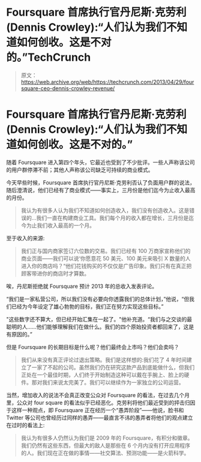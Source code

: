 # Foursquare 首席执行官丹尼斯·克劳利(Dennis Crowley):“人们认为我们不知道如何创收。这是不对的。”TechCrunch

> 原文：<https://web.archive.org/web/https://techcrunch.com/2013/04/29/foursquare-ceo-dennis-crowley-revenue/>

# Foursquare 首席执行官丹尼斯·克劳利(Dennis Crowley):“人们认为我们不知道如何创收。这是不对的。”

随着 Foursquare 进入第四个年头，它最近也受到了不少批评。一些人声称该公司的用户群停滞不前；其他人声称该公司缺乏可持续的商业模式。

今天早些时候，Foursquare 首席执行官丹尼斯·克劳利否认了负面用户群的说法，随后澄清说，他们已经有了商业模式——事实上，三月份是他们迄今为止收入最高的月份。

> 我认为有很多人认为我们不知道如何创造收入，我们没有创造收入。这是错误的…我们一直在构建商业工具。我们每个月的收入都在增长，三月份是迄今为止我们收入最高的一个月。

至于收入的来源:

> 我们正与国内商家签订六位数的交易。我们已经有 100 万商家宣称他们的商业页面——我们可以说‘你愿意花 50 美元、100 美元来吸引 X 数量的人进入你的商店吗？“他们花钱购买的不仅仅是广告印象。我们只有在真正把顾客带进你的商店时才算数。

唉，丹尼斯拒绝就 Foursquare 预计 2013 年的总收入发表评论。

“我们是一家私营公司，所以我们没有必要向你透露我们的总体计划，”他说，“但我们已经为今年设定了雄心勃勃的目标，我们正在努力实现这些目标。”

"这些数字还不算大，但已经开始汇集在一起了。"他补充道。“我们与之交谈的最聪明的人……他们能够理解我们在做什么。我们的四个原始投资者都回来了，这是有原因的。”

但是 Foursquare 的长期目标是什么呢？他们最终会上市吗？他们会卖吗？

> 我们从来没有真正评论过退出策略。我们是这样想的:我们花了 4 年时间建立了一家了不起的公司。虽然我们仍在研究这款产品到底能做什么，但我们正处在一个最佳时期，人们终于开始制造这种可以戴在手腕上、脸上的硬件。那对我们来说太完美了。我们可以继续作为一家独立的公司运营。

当然，增加收入的说法不会真正改变公众对 Foursquare 的看法，在过去几个月里，公众对 four square 的看法似乎已经恶化。克劳利将他们最近受到的抨击归因于这样一种观点，即 Foursquare 正在经历一个“愚弄阶段”——他说，脸书和 Twitter 等公司也曾经历过同样的愚弄——最直言不讳的愚弄者将他们的观点建立在过时的看法上:

> 我认为有很多人仍然认为我们是 2009 年的 Foursquare，有积分和徽章。我们仍然有这些东西，但最大的敌人是那些在 6 个月内没有打开应用程序的人。我们现在正在做的事情——社交算法、预测功能——是火箭科学。